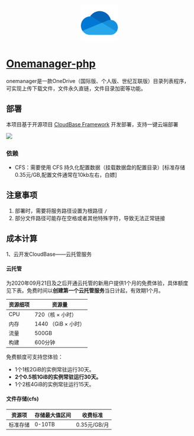 <p align="center">
  <img height="100px" src="./logo.png" center />
</p>

# [Onemanager-php](https://github.com/qkqpttgf/OneManager-php)

onemanager是一款OneDrive（国际版、个人版、世纪互联版）目录列表程序，可实现上传下载文件，文件永久直链，文件目录加密等功能。

## 部署

本项目基于开源项目 [CloudBase Framework](https://github.com/Tencent/cloudbase-framework) 开发部署，支持一键云端部署

[![](https://main.qcloudimg.com/raw/67f5a389f1ac6f3b4d04c7256438e44f.svg)](https://console.cloud.tencent.com/tcb/env/index?action=CreateAndDeployCloudBaseProject&tdl_anchor=github&tdl_site=0&appUrl=https://github.com/glsname/onemanager/tree/main)


### 依赖

- CFS：需要使用 CFS 持久化配置数据（挂载数据盘的配置目录）[标准存储0.35元/GB,配置文件通常在10kb左右，白嫖]

## 注意事项

1. 部署时，需要将服务路径设置为根路径 `/`
2. 部分文件路径可能存在空格或者其他特殊字符，导致无法正常链接


## 成本计算

1、云开发CloudBase——云托管服务

#### 云托管

为2020年09月21日及之后开通云托管的新用户提供1个月的免费体验，具体额度见下表。免费时间以**创建第一个云托管服务**当日计起，有效期1个月。

| 资源细项 | 资源量              |
| -------- | ------------------- |
| CPU      | 720（核 × 小时）    |
| 内存     | 1440 （GiB × 小时） |
| 流量     | 500GB               |
| 构建     | 600分钟             |

 免费额度可支持您体验：
- 1个1核2GiB的实例常驻运行30天。
- **2个0.5核1GiB的实例常驻运行30天。**
- 1个2核4GiB的实例常驻运行15天。

#### 文件存储(cfs)
|资源项|存储最大值区间|收费标准|
| -------- | ------------------- | ------------------- |
|标准存储|0-10TB|0.35元/GB/月|
